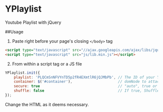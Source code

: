 YPlaylist
=================

Youtube Playlist with jQuery

##Usage

1. Paste right before your page's closing `</body>` tag
```html
<script type="text/javascript" src="//ajax.googleapis.com/ajax/libs/jquery/2.0.3/jquery.min.js"></script>
<script type="text/javascript" src="js/lib.min.js"></script>
```

2. From within a script tag or a JS file
```javascript
YPlaylist.init({
    playlist: 'PLQCmSnNFVYnTD5p2fR4EXmtlR6jQJMbPb', // The ID of your Youtube Playlist
    container: $('#container'),                     // domNode to attach to
    secure: true                                    // "auto", true or false. If true all URLs starting with HTTPS
    shuffle: false                                  // If true, Shuffle the playlist, default false
});
```

Change the HTML as it deems necessary.
